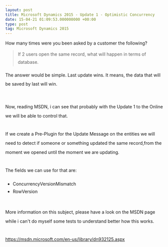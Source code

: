 ```yaml
---
layout: post
title: Microsoft Dynamics 2015 - Update 1 - Optimistic Concurrency
date: 15-04-21 01:09:53.000000000 +00:00
type: post
tag: Microsoft Dynamics 2015
---
```



<p>How many times were you been asked by a customer the following?</p>
<blockquote>
    <p><span style="background-color:transparent;line-height:1.8;">If 2 users open the same record, what will happen in terms of database.</span></p>
</blockquote>
<p>
    <span style="line-height:28.8px;">The answer would be simple. Last update wins. It means, the data that will be saved by last will win.</span>
    <div><span style="line-height:28.8px;"><br /></span></div>
    <div><span style="line-height:28.8px;">Now, reading MSDN, i can see that probably with the Update 1 to the Online we will be able to control that.</span></div>
    <div><span style="line-height:28.8px;"><br /></span></div>
    <div><span style="line-height:28.8px;">If we create a Pre-Plugin for the Update Message on the entities we will need to detect if <span> <span>someone or something updated the same record,</span></span>from the moment we opened until the moment we are updating. </span></div>
    <div><span style="line-height:28.8px;"><br /></span></div>
    <div><span style="line-height:28.8px;">The fields we can use for that are:</span></div>
    <div>
        <ul>
            <li><span style="line-height:28.8px;"><span>ConcurrencyVersionMismatch </span><br /></span></li>
            <li><span>RowVersion</span></li>
        </ul>
        <div><span style="line-height:28.8px;"><br /></span></div>
        <div><span style="line-height:28.8px;">More information on this subject, please have a look on the MSDN page while i can't do myself some tests to understand better how this works.</span></div>
        <div><span style="line-height:28.8px;"><br /></span></div>
        <div><span style="line-height:28.8px;"><a href="https://msdn.microsoft.com/en-us/library/dn932125.aspx" target="_blank" title="https://msdn.microsoft.com/en-us/library/dn932125.aspx">https://msdn.microsoft.com/en-us/library/dn932125.aspx</a> <br /></span></div>
        <div><span style="line-height:28.8px;"><br /></span></div>
    </div>
